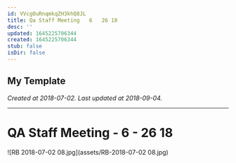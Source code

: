 ```yaml
---
id: VVcgOuRnqmkqZH3khQ8JL
title: Qa Staff Meeting   6   26 18
desc: ''
updated: 1645225706344
created: 1645225706344
stub: false
isDir: false
---
```

My Template
---

_Created at 2018-07-02._
_Last updated at 2018-09-04._




---

# QA Staff Meeting - 6 - 26 18


![RB 2018-07-02 08.jpg](assets/RB-2018-07-02 08.jpg)

